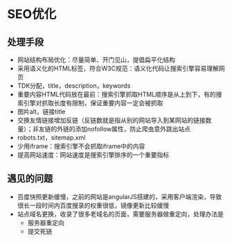 SEO优化
===

## 处理手段
* 网站结构布局优化：尽量简单、开门见山，提倡扁平化结构
* 采用语义化的HTML标签，符合W3C规范：语义化代码让搜索引擎容易理解网页
* TDK分配，title，description，keywords
* 重要内容HTML代码放在最前：搜索引擎抓取HTML顺序是从上到下，有的搜索引擎对抓取长度有限制，保证重要内容一定会被抓取
* 图片alt，链接title
* 交换友情链接增加反链（反链数就是指从别的网站导入到某网站的链接数量）；非友链的外链的添加nofollow属性，防止爬虫意外跳出站点
* robots.txt，sitemap.xml
* 少用iframe：搜索引擎不会抓取iframe中的内容
* 提高网站速度：网站速度是搜索引擎排序的一个重要指标

## 遇见的问题
* 百度快照更新缓慢，之前的网站是angularJS搭建的，采用客户端渲染，导致很长一段时间内百度搜录的权重很低，镜像更新比较缓慢
* 站点域名更换，收录了很多老域名的页面，需要服务器做重定向，处理办法是
    * 服务器重定向
    * 提交死链 